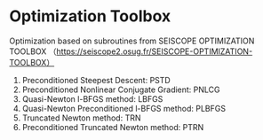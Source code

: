 # Optimization Toolbox

Optimization based on subroutines from SEISCOPE OPTIMIZATION TOOLBOX （https://seiscope2.osug.fr/SEISCOPE-OPTIMIZATION-TOOLBOX）


1. Preconditioned Steepest Descent: PSTD
2. Preconditioned Nonlinear Conjugate Gradient: PNLCG
3. Quasi-Newton l-BFGS method: LBFGS
4. Quasi-Newton Preconditioned l-BFGS method: PLBFGS
5. Truncated Newton method: TRN
6. Preconditioned Truncated Newton method: PTRN